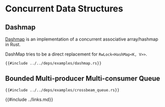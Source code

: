 # Concurrent Data Structures

## Dashmap

[Dashmap]( https://docs.rs/dashmap/5.3.3/dashmap/struct.DashMap.html# ) is an implementation of a concurrent associative array/hashmap in Rust.

DashMap tries to be a direct replacement for `RwLock<HashMap<K, V>>`.

```rust,editable,ignore,noplayground
{{#include ../../deps/examples/dashmap.rs}}
```

## Bounded Multi-producer Multi-consumer Queue

```rust,editable,ignore,mdbook-runnable
{{#include ../../deps/examples/crossbeam_queue.rs}}
```

{{#include ../links.md}}
